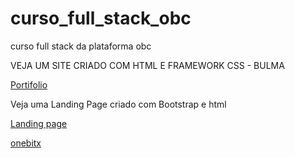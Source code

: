 # curso_full_stack_obc
curso full stack da plataforma obc


VEJA  UM SITE CRIADO COM HTML E FRAMEWORK CSS - BULMA 


<a href="https://sdias14.github.io/curso_full_stack_obc/css/bulma/criando%20portifolio/index.html"> Portifolio </a>

Veja uma Landing Page criado com Bootstrap e html 


<a href= "https://sdias14.github.io/curso_full_stack_obc/css/bootstrap/exerciciolanding/index.html"> Landing page </a>



<a href= "https://sdias14.github.io/curso_full_stack_obc/blob/main/css/bootstrap/projeto%20onebitx/index.html"> onebitx </a>
                                            
                                            
